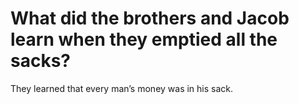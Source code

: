 # What did the brothers and Jacob learn when they emptied all the sacks?

They learned that every man’s money was in his sack.

